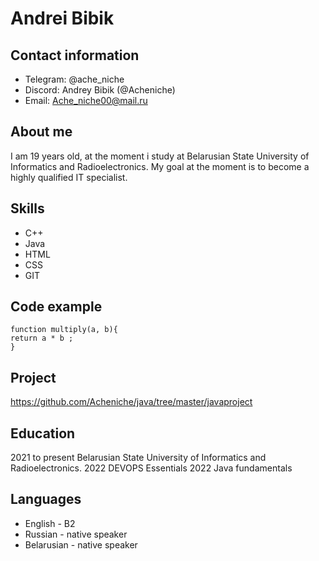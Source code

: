 # Andrei Bibik 
## Contact information
* Telegram: @ache_niche
* Discord: Andrey Bibik (@Acheniche)
* Email: Ache_niche00@mail.ru
## About me
I am 19 years old, at the moment i study at Belarusian State University of Informatics and Radioelectronics.
My goal at the moment is to become a highly qualified IT specialist.
## Skills
* C++
* Java
* HTML
* CSS
* GIT
## Code example
```
function multiply(a, b){
return a * b ;
}
```
## Project
https://github.com/Acheniche/java/tree/master/javaproject
## Education
2021 to present Belarusian State University of Informatics and Radioelectronics.
2022 DEVOPS Essentials
2022 Java fundamentals
## Languages
* English - B2
* Russian - native speaker
* Belarusian - native speaker

